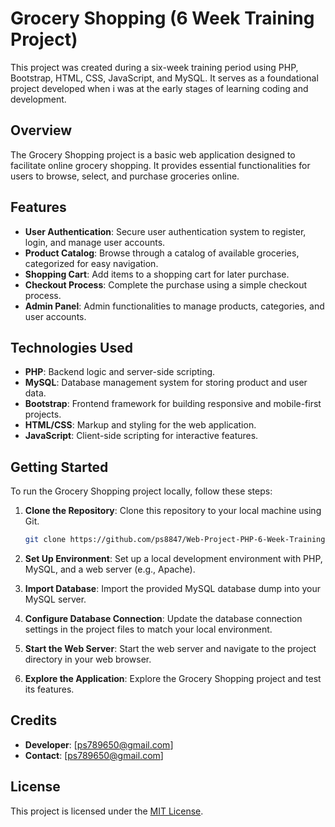 # Grocery Shopping (6 Week Training Project)

This project was created during a six-week training period using PHP, Bootstrap, HTML, CSS, JavaScript, and MySQL. It serves as a foundational project developed when i was at the early stages of learning coding and development.

## Overview

The Grocery Shopping project is a basic web application designed to facilitate online grocery shopping. It provides essential functionalities for users to browse, select, and purchase groceries online.

## Features

- **User Authentication**: Secure user authentication system to register, login, and manage user accounts.
- **Product Catalog**: Browse through a catalog of available groceries, categorized for easy navigation.
- **Shopping Cart**: Add items to a shopping cart for later purchase.
- **Checkout Process**: Complete the purchase using a simple checkout process.
- **Admin Panel**: Admin functionalities to manage products, categories, and user accounts.

## Technologies Used

- **PHP**: Backend logic and server-side scripting.
- **MySQL**: Database management system for storing product and user data.
- **Bootstrap**: Frontend framework for building responsive and mobile-first projects.
- **HTML/CSS**: Markup and styling for the web application.
- **JavaScript**: Client-side scripting for interactive features.

## Getting Started

To run the Grocery Shopping project locally, follow these steps:

1. **Clone the Repository**: Clone this repository to your local machine using Git.

    ```bash
    git clone https://github.com/ps8847/Web-Project-PHP-6-Week-Training.git
    ```

2. **Set Up Environment**: Set up a local development environment with PHP, MySQL, and a web server (e.g., Apache).

3. **Import Database**: Import the provided MySQL database dump into your MySQL server.

4. **Configure Database Connection**: Update the database connection settings in the project files to match your local environment.

5. **Start the Web Server**: Start the web server and navigate to the project directory in your web browser.

6. **Explore the Application**: Explore the Grocery Shopping project and test its features.

## Credits

- **Developer**: [ps789650@gmail.com]
- **Contact**: [ps789650@gmail.com]

## License

This project is licensed under the [MIT License](LICENSE).

